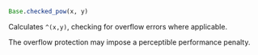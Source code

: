 ```julia
Base.checked_pow(x, y)
```

Calculates `^(x,y)`, checking for overflow errors where applicable.

The overflow protection may impose a perceptible performance penalty.
